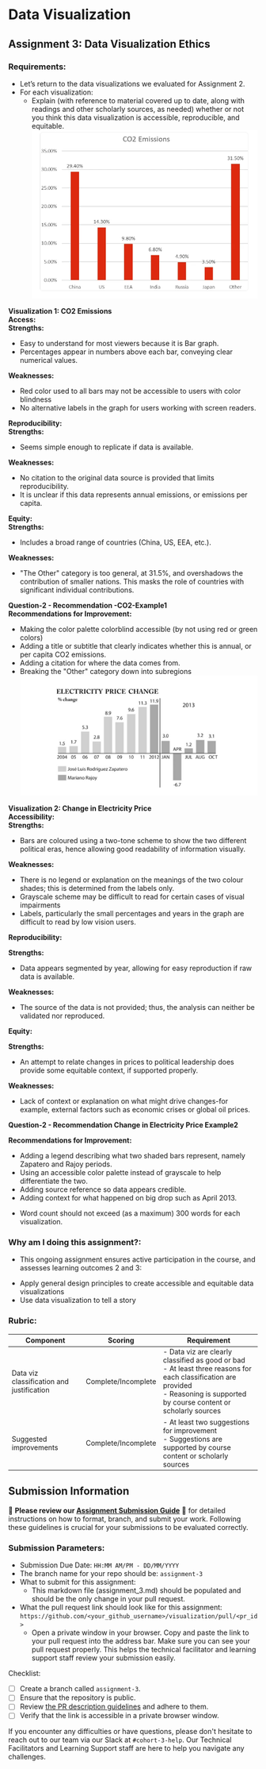 # Data Visualization

## Assignment 3: Data Visualization Ethics

### Requirements:
- Let’s return to the data visualizations we evaluated for Assignment 2.  
- For each visualization: 
    - Explain (with reference to material covered up to date, along with readings and other scholarly sources, as needed) whether or not you think this data visualization is accessible, reproducible, and equitable. 
![alt text](CO2-Example.png) 

**Visualization 1: CO2 Emissions** \
**Access:**\
**Strengths:**
* Easy to understand for most viewers because it is Bar graph.
* Percentages appear in numbers above each bar, conveying clear numerical values.

**Weaknesses:**
* Red color used to all bars may not be accessible to users with color blindness 
* No alternative labels in the graph for users working with screen readers. 

**Reproducibility:** \
**Strengths:**
* Seems simple enough to replicate if data is available. 

**Weaknesses:**
* No citation to the original data source is provided that limits reproducibility. 
* It is unclear if this data represents annual emissions, or emissions per capita. 

**Equity:** \
**Strengths:** 
* Includes a broad range of countries (China, US, EEA, etc.). 

**Weaknesses:** 
* "The Other" category is too general, at 31.5%, and overshadows the contribution of smaller nations. This masks the role of countries with significant individual contributions.  

**Question-2 - Recommendation -CO2-Example1** \
**Recommendations for Improvement:** 
* Making the color palette colorblind accessible (by not using red or green colors) 
* Adding a title or subtitle that clearly indicates whether this is annual, or per capita CO2 emissions. 
* Adding a citation for where the data comes from. 
* Breaking the "Other" category down into subregions  \
![alt text](Electricity-Example-2.png)

**Visualization 2: Change in Electricity Price**\
**Accessibility:**\
**Strengths:**
* Bars are coloured using a two-tone scheme to show the two different political eras, hence allowing good readability of information visually.

**Weaknesses:**

* There is no legend or explanation on the meanings of the two colour shades; this is determined from the labels only.
* Grayscale scheme may be difficult to read for certain cases of visual impairments
* Labels, particularly the small percentages and years in the graph are difficult to read by low vision users.

**Reproducibility:**

**Strengths:**
* Data appears segmented by year, allowing for easy reproduction if raw data is available.

**Weaknesses:**
* The source of the data is not provided; thus, the analysis can neither be validated nor reproduced.

**Equity:**

**Strengths:**
* An attempt to relate changes in prices to political leadership does provide some equitable context, if supported properly.

**Weaknesses:**
* Lack of context or explanation on what might drive changes-for example, external factors such as economic crises or global oil prices.

**Question-2 - Recommendation Change in Electricity Price Example2**

**Recommendations for Improvement:**
* Adding a legend describing what two shaded bars represent, namely Zapatero and Rajoy periods.
* Using an accessible color palette instead of grayscale to help differentiate the two. 
* Adding source reference so data appears credible. 
* Adding context for what happened on big drop such as April 2013.

- Word count should not exceed (as a maximum) 300 words for each visualization. 

### Why am I doing this assignment?:
- This ongoing assignment ensures active participation in the course, and assesses learning outcomes 2 and 3:  
* Apply general design principles to create accessible and equitable data visualizations
* Use data visualization to tell a story

### Rubric:
| Component               | Scoring   | Requirement                                                 |
|-------------------------|-----------|-------------------------------------------------------------|
| Data viz classification and justification | Complete/Incomplete | - Data viz are clearly classified as good or bad<br />- At least three reasons for each classification are provided<br />- Reasoning is supported by course content or scholarly sources |
| Suggested improvements  | Complete/Incomplete | - At least two suggestions for improvement<br />- Suggestions are supported by course content or scholarly sources |

## Submission Information

🚨 **Please review our [Assignment Submission Guide](https://github.com/UofT-DSI/onboarding/blob/main/onboarding_documents/submissions.md)** 🚨 for detailed instructions on how to format, branch, and submit your work. Following these guidelines is crucial for your submissions to be evaluated correctly.

### Submission Parameters:
* Submission Due Date: `HH:MM AM/PM - DD/MM/YYYY`
* The branch name for your repo should be: `assignment-3`
* What to submit for this assignment:
    * This markdown file (assignment_3.md) should be populated and should be the only change in your pull request.
* What the pull request link should look like for this assignment: `https://github.com/<your_github_username>/visualization/pull/<pr_id>`
    * Open a private window in your browser. Copy and paste the link to your pull request into the address bar. Make sure you can see your pull request properly. This helps the technical facilitator and learning support staff review your submission easily.

Checklist:
- [ ] Create a branch called `assignment-3`.
- [ ] Ensure that the repository is public.
- [ ] Review [the PR description guidelines](https://github.com/UofT-DSI/onboarding/blob/main/onboarding_documents/submissions.md#guidelines-for-pull-request-descriptions) and adhere to them.
- [ ] Verify that the link is accessible in a private browser window.

If you encounter any difficulties or have questions, please don't hesitate to reach out to our team via our Slack at `#cohort-3-help`. Our Technical Facilitators and Learning Support staff are here to help you navigate any challenges.
